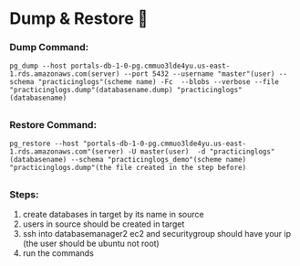 # Dump & Restore :tractor:

### Dump Command:
    pg_dump --host portals-db-1-0-pg.cmmuo3lde4yu.us-east-1.rds.amazonaws.com(server) --port 5432 --username "master"(user) --schema "practicinglogs"(scheme name) -Fc  --blobs --verbose --file "practicinglogs.dump"(databasename.dump) "practicinglogs"(databasename)
##
### Restore Command:
    pg_restore --host "portals-db-1-0-pg.cmmuo3lde4yu.us-east-1.rds.amazonaws.com"(server) -U master(user)  -d "practicinglogs"(databasename) --schema "practicinglogs_demo"(scheme name)  "practicinglogs.dump"(the file created in the step before)
##
### Steps:
1. create databases in target by its name in source
2. users in source should be created in target
3. ssh into databasemanager2 ec2 and securitygroup should have your ip (the user should be ubuntu not root)
4. run the commands
